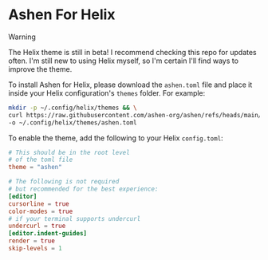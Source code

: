 # Ashen For Helix

> [!WARNING]
> The Helix theme is still in beta! I recommend checking this repo for updates often. I'm still new to using Helix myself, so I'm certain I'll find ways to improve the theme.

To install Ashen for Helix, please download the `ashen.toml` file 
and place it inside your Helix configuration's `themes` folder.
For example:

```Bash
mkdir -p ~/.config/helix/themes && \
curl https://raw.githubusercontent.com/ashen-org/ashen/refs/heads/main/helix/ashen.toml \
-o ~/.config/helix/themes/ashen.toml
```

To enable the theme, add the following to your Helix `config.toml`:

```toml
# This should be in the root level
# of the toml file
theme = "ashen"

# The following is not required
# but recommended for the best experience:
[editor]
cursorline = true
color-modes = true
# if your terminal supports undercurl
undercurl = true
[editor.indent-guides]
render = true
skip-levels = 1
```
